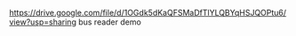 https://drive.google.com/file/d/1OGdk5dKaQFSMaDfTlYLQBYqHSJQOPtu6/view?usp=sharing 
bus reader demo 
